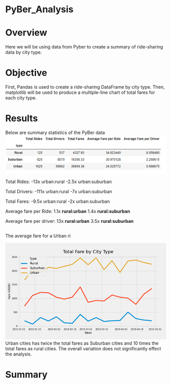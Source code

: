 # PyBer_Analysis

# Overview
Here we will be using data from Pyber to create a summary of ride-sharing data by city type.


# Objective
First, Pandas is used to create a ride-sharing DataFrame by city type.  Then, matplotlib will be used to produce a multiple-line chart of total fares for each city type.

# Results

Below are summary statistics of the PyBer data
![Fig9](analysis/Fig9.png)

Total Rides:
-13x urban:rural 
-2.5x urban:suburban

Total Drivers:
-111x urban:rural 
-7x urban:suburban

Total Fares:
-9.5x urban:rural 
-2x urban:suburban

Average fare per Ride:
1.1x **rural:urban**
1.4x **rural:suburban**

Average fare per driver:
13x **rural:urban**
3.5x **rural:suburban**

##
The average fare for a Urban ri


![Fig8](analysis/Fig8.png)
Urban cities has twice the total fares as Suburban cities and 10 times the total fares as rural cities.  The overall variation does not significantly effect the analysis. 

# Summary










